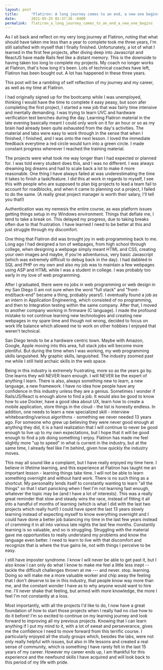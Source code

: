 ```yaml
---
layout: post
title:      "Flatiron: A long journey comes to an end, a new one begins?"
date:       2021-05-25 01:37:36 -0400
permalink:  flatiron_a_long_journey_comes_to_an_end_a_new_one_begins
---
```


As I sit back and reflect on my very long journey at Flatiron, noting that what should have taken me less than a year to complete took me three years, I'm still satisfied with myself that I finally finished. Unfortunately, a lot of what I learned in the first few projects, after diving deep into Javascript and ReactJS have made Rails feel like a distant memory. This is the downside to having taken too long to complete my projects. My coach no longer works at Flatiron, that's how long it's been. Lots of technical coaches have left, Flatiron has been bought out. A lot has happened in these three years.

This post will be a rambling of self reflection of my journey and my career, as well as my time at Flatiron.

I had originally signed up for the bootcamp while I was unemployed, thinking I would have the time to complete it easy peasy, but soon afer completing the first project, I started a new job that was fairly time intensive and mentally demanding. I was trying to learn UVC and hardware verification test benches during the day. Learning Flatiron material in the late evening basically meant I could only work on it for an hour or so as my brain had already been quite exhausted from the day's activities. The material and labs were easy to work through in the sense that when I finished, I finished, and I was onto the next lesson. I loved the immediate feedback everytime a red circle would turn into a green circle. I made constant progress whenever I reached the training material.

The projects were what took me way longer than I had expected or planned for. I was told every student does this, and I was no different. I was always dreaming big dreams and had to scale back a lot to make it more reasonable. One thing I have always failed at was underestimating the time it takes to finish a task/feature. I did this at work in regards to myself, I see this with people who are supposed to plan big projects to lead a team fail to account for roadblocks, and when it came to planning out a project, I failed to do the same. (A really great project manager is worth their salary, I'll tell you that!)

Authentication was my nemesis the entire course, as was platform issues getting things setup in my Windows environment. Things that deflate me, I tend to take a break on. This delayed my progress, due to taking breaks often due to that frustration. I have learned I need to be better at this and just struggle through my discomfort.

One thing that Flatiron did was brought joy in web programming back to me. Long ago I had designed a ton of webpages, from high school through college, when designing a webpage simply meant HTML and CSS, creating your own images and maybe, if you're adventurous, very basic Javascript (which was extremely difficult to debug back in the day). I had dabbled in SQL and PHP on my own and also my job was to maintain a few webpages using ASP and HTML while I was a student in college. I was probably too early in my love of web programming.

After I graduated, there were no jobs in web programming or web design in my San Diego (I am not sure when the word "full stack" and "front-end/back-end" became a thing, probably years!). I eventually found a job as an intern in Application Engineering, which consisted of no programming, and then to Integration testing within the same company. After that, I moved to another company working in firmware (C language). I made the profound mistake to not continue learning new technologies and creating new webpages in my spare time and though not wrong, decided to focus on work life balance which allowed me to work on other hobbies I enjoyed that weren't technical. 

San Diego tends to be a hardware centric town. Maybe with Amazon, Google, Apple moving into this area, full stack jobs will become more plentiful. But during the time when I was working, my web programming skills languished. My graphic skills, languished. The industry zoomed past me while I still held archaic skills in the web space. 

Being in this industry is extremely frustrating, more so as the years go by. One learns they will NEVER learn enough. I will NEVER be the expert of anything I learn. There is also, always something new to learn, a new language, a new framework. I have no idea how people have any confidence in this industry unless they are a genius. Sometimes I wonder if Rails/JS/React is enough alone to find a job. It would also be good to know how to use Docker, have a good idea about UX, learn how to create a mobile application, store things in the cloud - the list is honestly endless. In addition, one needs to learn a new specialized skill - interview whiteboarding/various algorithms - something we never needed 13 years ago. For someone who grew up believing they were never good enough at anything they did, it is a hard realization that I will continue to never be good enough to live up to my own expectations, but I hope that it will be good enough to find a job doing something I enjoy. Flatiron has made me feel slightly more "up to speed" in what is current in the industry, but at the same time, I already feel like I'm behind, given how quickly the industry moves. 

This may all sound like a complaint, but I have really enjoyed my time here. I believe in lifetime learning, and this experience at Flatiron has taught me an important lesson - learning things take time. I will not be able to learn something overnight and without hard work. There is no such thing as a shortcut. My personality lends itself to constantly wanting to learn "all the things" so that I start panicking when I feel I'm not learning fast enough, whatever the topic may be (and I have a lot of interests). This was a really great reminder that slow and steady wins the race, instead of fitting it all into a handful of months of learning (which is what I did with the last two projects which really hurt!) I could have spent the last 13 years slowly learning instead of expecting myself to know everything overnight and I could have done a better job balancing my time in the last few years instead of cramming it in all into various late nights the last few months. Constantly learning is so valuable, and so is struggling. Struggling with the material gave me opportunities to really understand my problems and know the language even better. I need to learn to live with that discomfort and recognize that is where the true gains lie, not with things I perceive to be easy.

I still have imposter syndrome. I know I will never be able to get past it, but I also know I can only do what I know to make me feel a little less inept -- tackle the difficult challenges thrown at me --- and never. stop. learning. Doing so will make me a more valuable worker and chip away the feeling that I don't deserve to be in this industry, that people know way more than me, and the constant wonder I have as to why anyone would want to hire me. I'll never shake that feeling, but armed with more knowledge, the more I feel I'm not constantly at a loss.

Most importantly, with all the projects I'd like to do, I now have a great foundation of how to start those projects when I really had no clue how to do it before! I'm so excited to continue on my learning journey and look forward to improving all my previous projects. Knowing that I can learn anything if I put my mind to it, with a lot of sweat and perseverance, gives me the confidence I need to move forward from this terrific course. I particularly enjoyed all the study groups which, besides the labs, were not only really helpful with issues, but also in life lessons and created a real sense of community, which is something I have rarely felt in the last 15 years of my career. However my career ends up, I am thankful for this experience and the newfound skills I have acquired and will look back to this period of my life with pride.

